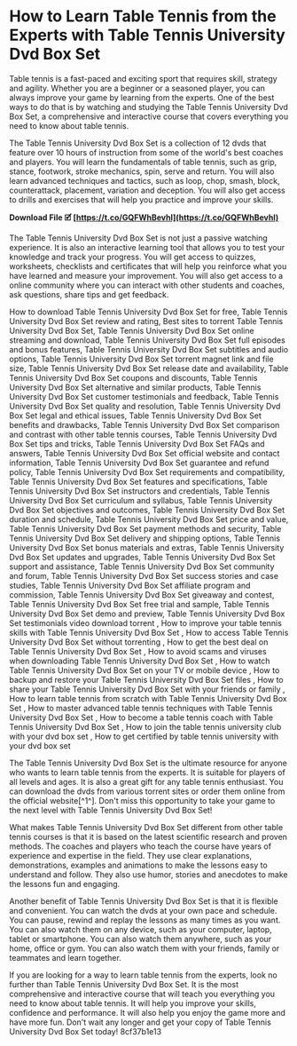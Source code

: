 
 
# How to Learn Table Tennis from the Experts with Table Tennis University Dvd Box Set
 
Table tennis is a fast-paced and exciting sport that requires skill, strategy and agility. Whether you are a beginner or a seasoned player, you can always improve your game by learning from the experts. One of the best ways to do that is by watching and studying the Table Tennis University Dvd Box Set, a comprehensive and interactive course that covers everything you need to know about table tennis.
 
The Table Tennis University Dvd Box Set is a collection of 12 dvds that feature over 10 hours of instruction from some of the world's best coaches and players. You will learn the fundamentals of table tennis, such as grip, stance, footwork, stroke mechanics, spin, serve and return. You will also learn advanced techniques and tactics, such as loop, chop, smash, block, counterattack, placement, variation and deception. You will also get access to drills and exercises that will help you practice and improve your skills.
 
**Download File 🗹 [https://t.co/GQFWhBevhl](https://t.co/GQFWhBevhl)**


 
The Table Tennis University Dvd Box Set is not just a passive watching experience. It is also an interactive learning tool that allows you to test your knowledge and track your progress. You will get access to quizzes, worksheets, checklists and certificates that will help you reinforce what you have learned and measure your improvement. You will also get access to a online community where you can interact with other students and coaches, ask questions, share tips and get feedback.
 
How to download Table Tennis University Dvd Box Set for free,  Table Tennis University Dvd Box Set review and rating,  Best sites to torrent Table Tennis University Dvd Box Set,  Table Tennis University Dvd Box Set online streaming and download,  Table Tennis University Dvd Box Set full episodes and bonus features,  Table Tennis University Dvd Box Set subtitles and audio options,  Table Tennis University Dvd Box Set torrent magnet link and file size,  Table Tennis University Dvd Box Set release date and availability,  Table Tennis University Dvd Box Set coupons and discounts,  Table Tennis University Dvd Box Set alternative and similar products,  Table Tennis University Dvd Box Set customer testimonials and feedback,  Table Tennis University Dvd Box Set quality and resolution,  Table Tennis University Dvd Box Set legal and ethical issues,  Table Tennis University Dvd Box Set benefits and drawbacks,  Table Tennis University Dvd Box Set comparison and contrast with other table tennis courses,  Table Tennis University Dvd Box Set tips and tricks,  Table Tennis University Dvd Box Set FAQs and answers,  Table Tennis University Dvd Box Set official website and contact information,  Table Tennis University Dvd Box Set guarantee and refund policy,  Table Tennis University Dvd Box Set requirements and compatibility,  Table Tennis University Dvd Box Set features and specifications,  Table Tennis University Dvd Box Set instructors and credentials,  Table Tennis University Dvd Box Set curriculum and syllabus,  Table Tennis University Dvd Box Set objectives and outcomes,  Table Tennis University Dvd Box Set duration and schedule,  Table Tennis University Dvd Box Set price and value,  Table Tennis University Dvd Box Set payment methods and security,  Table Tennis University Dvd Box Set delivery and shipping options,  Table Tennis University Dvd Box Set bonus materials and extras,  Table Tennis University Dvd Box Set updates and upgrades,  Table Tennis University Dvd Box Set support and assistance,  Table Tennis University Dvd Box Set community and forum,  Table Tennis University Dvd Box Set success stories and case studies,  Table Tennis University Dvd Box Set affiliate program and commission,  Table Tennis University Dvd Box Set giveaway and contest,  Table Tennis University Dvd Box Set free trial and sample,  Table Tennis University Dvd Box Set demo and preview,  Table Tennis University Dvd Box Set testimonials video download torrent ,  How to improve your table tennis skills with Table Tennis University Dvd Box Set ,  How to access Table Tennis University Dvd Box Set without torrenting ,  How to get the best deal on Table Tennis University Dvd Box Set ,  How to avoid scams and viruses when downloading Table Tennis University Dvd Box Set ,  How to watch Table Tennis University Dvd Box Set on your TV or mobile device ,  How to backup and restore your Table Tennis University Dvd Box Set files ,  How to share your Table Tennis University Dvd Box Set with your friends or family ,  How to learn table tennis from scratch with Table Tennis University Dvd Box Set ,  How to master advanced table tennis techniques with Table Tennis University Dvd Box Set ,  How to become a table tennis coach with Table Tennis University Dvd Box Set ,  How to join the table tennis university club with your dvd box set ,  How to get certified by table tennis university with your dvd box set
 
The Table Tennis University Dvd Box Set is the ultimate resource for anyone who wants to learn table tennis from the experts. It is suitable for players of all levels and ages. It is also a great gift for any table tennis enthusiast. You can download the dvds from various torrent sites or order them online from the official website[^1^]. Don't miss this opportunity to take your game to the next level with Table Tennis University Dvd Box Set!
  
What makes Table Tennis University Dvd Box Set different from other table tennis courses is that it is based on the latest scientific research and proven methods. The coaches and players who teach the course have years of experience and expertise in the field. They use clear explanations, demonstrations, examples and animations to make the lessons easy to understand and follow. They also use humor, stories and anecdotes to make the lessons fun and engaging.
 
Another benefit of Table Tennis University Dvd Box Set is that it is flexible and convenient. You can watch the dvds at your own pace and schedule. You can pause, rewind and replay the lessons as many times as you want. You can also watch them on any device, such as your computer, laptop, tablet or smartphone. You can also watch them anywhere, such as your home, office or gym. You can also watch them with your friends, family or teammates and learn together.
 
If you are looking for a way to learn table tennis from the experts, look no further than Table Tennis University Dvd Box Set. It is the most comprehensive and interactive course that will teach you everything you need to know about table tennis. It will help you improve your skills, confidence and performance. It will also help you enjoy the game more and have more fun. Don't wait any longer and get your copy of Table Tennis University Dvd Box Set today!
 8cf37b1e13
 
